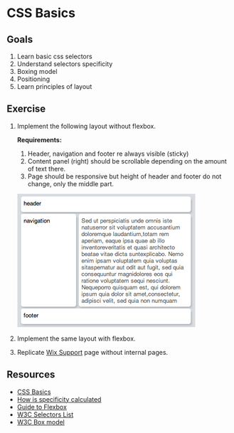 # CSS Basics

## Goals
1. Learn basic css selectors
1. Understand selectors specificity
1. Boxing model
1. Positioning
1. Learn principles of layout

## Exercise
1. Implement the following layout without flexbox.

    **Requirements:**
    
    1. Header, navigation and footer re always visible (sticky)
    2. Content panel (right) should be scrollable depending on the amount of text there.
    3. Page should be responsive but height of header and footer do not change, only the middle part.

    ![layout](/assets/layout.png)    
1. Implement the same layout with flexbox.
1. Replicate [Wix Support](https://support.wix.com/en/) page without internal pages.

## Resources
* [CSS Basics](http://www.cssbasics.com/)
* [How is specificity calculated](https://developer.mozilla.org/en-US/docs/Web/CSS/Specificity#How_is_specificity_calculated)
* [Guide to Flexbox](https://css-tricks.com/snippets/css/a-guide-to-flexbox/)
* [W3C Selectors List](https://www.w3.org/TR/selectors-3/#selectors)
* [W3C Box model](https://www.w3.org/TR/CSS2/box.html)